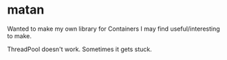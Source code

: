 # matan
Wanted to make my own library for Containers I may find useful/interesting to make.

ThreadPool doesn't work. Sometimes it gets stuck.
